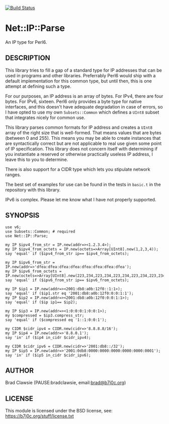 [![Build Status](https://travis-ci.org/bradclawsie/Net-IP-Parse.png)](https://travis-ci.org/bradclawsie/Net-IP-Parse)

# Net::IP::Parse 

An IP type for Perl6.

## DESCRIPTION

This library tries to fill a gap of a standard type for IP addresses that can
be used in programs and other libraries. Preferrably Perl6 would ship with
a default implementation for this common type, but until then, this is one
attempt at defining such a type.

For our purposes, an IP address is an array of bytes. For IPv4, there
are four bytes. For IPv6, sixteen. Perl6 only provides a byte type
for native interfaces, and this doesn't have adequate degradation in case
of errors, so I have opted to use my own `Subsets::Common` which defines
a `UInt8` subset that integrates nicely for common use.

This library parses common formats for IP address and creates a `UInt8`
array of the right size that is well-formed. That means values that are
bytes (between 0 and 255). This means you may be able to create instances
that are syntactically correct but are not applicable to real use given
some point of IP specification. This library does not concern itself
with determining if you instantiate a reserved or otherwise practically
useless IP address, I leave this to you to determine.

There is also support for a CIDR type which lets you stipulate network
ranges. 

The best set of examples for use can be found in the tests in `basic.t`
in the repository with this library.

IPv6 is complex. Please let me know what I have not properly supported.

## SYNOPSIS

```
use v6;
use Subsets::Common; # required
use Net::IP::Parse;

my IP $ipv4_from_str = IP.new(addr=><1.2.3.4>);
my IP $ipv4_from_octets = IP.new(octets=>Array[UInt8].new(1,2,3,4));
say 'equal' if ($ipv4_from_str ip== $ipv4_from_octets);

my IP $ipv6_from_str = IP.new(addr=>'dfea:dfea:dfea:dfea:dfea:dfea:dfea:dfea');
my IP $ipv6_from_octets = IP.new(octets=>Array[UInt8].new(223,234,223,234,223,234,223,234,223,234,223,234,223,234,223,234));
say 'equal' if ($ipv6_from_str ip== $ipv6_from_octets);

my IP $ip1 = IP.new(addr=><2001:db8:a0b:12f0::1:1>);
say 'equal' if ($ip1.str eq '2001:db8:a0b:12f0:0:0:1:1');
my IP $ip2 = IP.new(addr=><2001:db8:a0b:12f0:0:0:1:1>);
say 'equal' if ($ip ip1== $ip2);

my IP $ip3 = IP.new(addr=><1:0:0:0:1:0:0:1>);
my $compressed = $ip3.compress_str;
say 'equal' if ($compressed eq '1::1:0:0:1');

my CIDR $cidr_ipv4 = CIDR.new(cidr=>'8.8.8.8/16');
my IP $ip4 = IP.new(addr=>'8.8.0.1');
say 'in' if ($ip4 in_cidr $cidr_ipv4);

my CIDR $cidr_ipv6 = CIDR.new(cidr=>'2001:db8::/32');
my IP $ip5 = IP.new(addr=>'2001:0db8:0000:0000:0000:0000:0000:0001');
say 'in' if ($ip5 in_cidr $cidr_ipv6);
```

## AUTHOR 

Brad Clawsie (PAUSE:bradclawsie, email:brad@b7j0c.org) 

## LICENSE 

This module is licensed under the BSD license, see: https://b7j0c.org/stuff/license.txt


